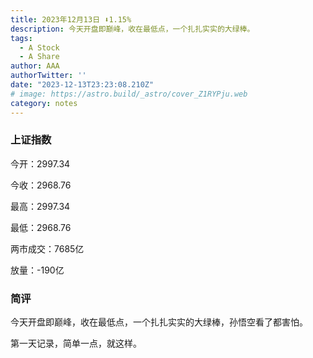 ```yaml
---
title: 2023年12月13日 ⬇️1.15%
description: 今天开盘即巅峰，收在最低点，一个扎扎实实的大绿棒。
tags:
  - A Stock
  - A Share
author: AAA
authorTwitter: ''
date: "2023-12-13T23:23:08.210Z"
# image: https://astro.build/_astro/cover_Z1RYPju.web
category: notes
---
```


### 上证指数

<p>今开：<span class="font-semibold text-green-800">2997.34</span></p> 
<p>今收：<span class="font-semibold text-green-900">2968.76</span></span> 
<p>最高：<span class="font-semibold text-green-800">2997.34</span></p> 
<p>最低：<span class="font-semibold text-green-900">2968.76</span></p> 

<p>两市成交：<span class="font-semibold text-green-600">7685亿</span></p>
<p>放量：<span class="font-semibold text-green-600">-190亿</span></p>

### 简评

<p>今天开盘即巅峰，收在最低点，一个扎扎实实的大绿棒，孙悟空看了都害怕。</p>
<p>第一天记录，简单一点，就这样。</p>
